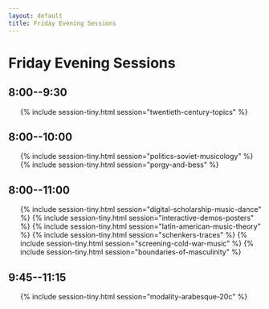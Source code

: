 ```yaml
---
layout: default
title: Friday Evening Sessions
---
```


# Friday Evening Sessions

## 8:00--9:30

<ul>
{% include session-tiny.html session="twentieth-century-topics" %}
</ul>

## 8:00--10:00

<ul>
{% include session-tiny.html session="politics-soviet-musicology" %}
{% include session-tiny.html session="porgy-and-bess" %}
</ul>

## 8:00--11:00

<ul>
{% include session-tiny.html session="digital-scholarship-music-dance" %}
{% include session-tiny.html session="interactive-demos-posters" %}
{% include session-tiny.html session="latin-american-music-theory" %}
{% include session-tiny.html session="schenkers-traces" %}
{% include session-tiny.html session="screening-cold-war-music" %}
{% include session-tiny.html session="boundaries-of-masculinity" %}
</ul>


## 9:45--11:15

<ul>
{% include session-tiny.html session="modality-arabesque-20c" %}
</ul>
